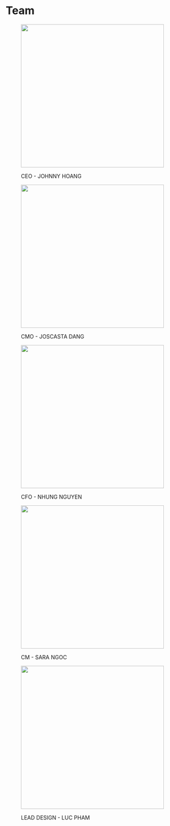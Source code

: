 # Team



<figure><img src="https://tingx.gitbook.io/~gitbook/image?url=https%3A%2F%2F3863703040-files.gitbook.io%2F%7E%2Ffiles%2Fv0%2Fb%2Fgitbook-x-prod.appspot.com%2Fo%2Fspaces%252F7uXNE3BdWF5Ym7bT3a6k%252Fuploads%252F8wypfKmQTMoOSddTuOd6%252FJohnny%2520Hoang.png%3Falt%3Dmedia%26token%3D2393fd7e-62b4-4fd2-9d44-478f1b87d9ad&#x26;width=768&#x26;dpr=4&#x26;quality=100&#x26;sign=acfd15d3&#x26;sv=1" alt="" width="375"><figcaption><p>CEO - JOHNNY HOANG</p></figcaption></figure>

<figure><img src="https://tingx.gitbook.io/~gitbook/image?url=https%3A%2F%2F3863703040-files.gitbook.io%2F%7E%2Ffiles%2Fv0%2Fb%2Fgitbook-x-prod.appspot.com%2Fo%2Fspaces%252F7uXNE3BdWF5Ym7bT3a6k%252Fuploads%252F0NrlZ2ec5lGVhpXJtass%252FJocasta%2520Dang.png%3Falt%3Dmedia%26token%3Dfa69b9f0-4369-4f7e-becd-84d17a33ed27&#x26;width=768&#x26;dpr=4&#x26;quality=100&#x26;sign=2dbb234&#x26;sv=1" alt="" width="375"><figcaption><p>CMO - JOSCASTA DANG</p></figcaption></figure>

<figure><img src="https://tingx.gitbook.io/~gitbook/image?url=https%3A%2F%2F3863703040-files.gitbook.io%2F%7E%2Ffiles%2Fv0%2Fb%2Fgitbook-x-prod.appspot.com%2Fo%2Fspaces%252F7uXNE3BdWF5Ym7bT3a6k%252Fuploads%252F2SXWDlV2s0kELPL8M5rL%252FNhung%2520Nguyen.png%3Falt%3Dmedia%26token%3Dc2742fbd-cc8f-4701-9a6d-36610f8f7460&#x26;width=768&#x26;dpr=4&#x26;quality=100&#x26;sign=116a7716&#x26;sv=1" alt="" width="375"><figcaption><p>CFO - NHUNG NGUYEN</p></figcaption></figure>

<figure><img src="https://tingx.gitbook.io/~gitbook/image?url=https%3A%2F%2F3863703040-files.gitbook.io%2F%7E%2Ffiles%2Fv0%2Fb%2Fgitbook-x-prod.appspot.com%2Fo%2Fspaces%252F7uXNE3BdWF5Ym7bT3a6k%252Fuploads%252FLQgcqAswpABL2Gd1Opaj%252FSara%2520Tran.png%3Falt%3Dmedia%26token%3D809a6a83-3d63-401a-9786-e537a17975c8&#x26;width=768&#x26;dpr=4&#x26;quality=100&#x26;sign=86904c25&#x26;sv=1" alt="" width="375"><figcaption><p>CM - SARA NGOC</p></figcaption></figure>

<figure><img src="https://tingx.gitbook.io/~gitbook/image?url=https%3A%2F%2F3863703040-files.gitbook.io%2F%7E%2Ffiles%2Fv0%2Fb%2Fgitbook-x-prod.appspot.com%2Fo%2Fspaces%252F7uXNE3BdWF5Ym7bT3a6k%252Fuploads%252FJIfNFPPkdM0TDW6GGM0N%252FLuc%2520Pham.png%3Falt%3Dmedia%26token%3D7ac0e718-5796-4b9d-9741-f245845b02c2&#x26;width=768&#x26;dpr=4&#x26;quality=100&#x26;sign=fa56f02f&#x26;sv=1" alt="" width="375"><figcaption><p>LEAD DESIGN - LUC PHAM</p></figcaption></figure>
